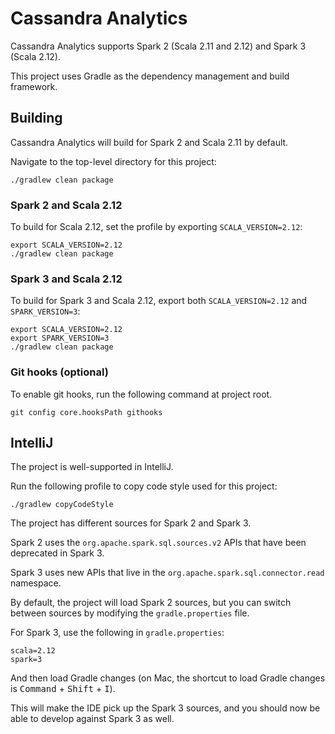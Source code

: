 <!--
#
# Licensed to the Apache Software Foundation (ASF) under one
# or more contributor license agreements.  See the NOTICE file
# distributed with this work for additional information
# regarding copyright ownership.  The ASF licenses this file
# to you under the Apache License, Version 2.0 (the
# "License"); you may not use this file except in compliance
# with the License.  You may obtain a copy of the License at
#
#     http://www.apache.org/licenses/LICENSE-2.0
#
# Unless required by applicable law or agreed to in writing, software
# distributed under the License is distributed on an "AS IS" BASIS,
# WITHOUT WARRANTIES OR CONDITIONS OF ANY KIND, either express or implied.
# See the License for the specific language governing permissions and
# limitations under the License.
#
-->

# Cassandra Analytics

Cassandra Analytics supports Spark 2 (Scala 2.11 and 2.12) and Spark 3 (Scala 2.12).

This project uses Gradle as the dependency management and build framework.

## Building

Cassandra Analytics will build for Spark 2 and Scala 2.11 by default.

Navigate to the top-level directory for this project:

```shell
./gradlew clean package
```

### Spark 2 and Scala 2.12

To build for Scala 2.12, set the profile by exporting `SCALA_VERSION=2.12`:

```shell
export SCALA_VERSION=2.12
./gradlew clean package
```

### Spark 3 and Scala 2.12

To build for Spark 3 and Scala 2.12, export both `SCALA_VERSION=2.12` and `SPARK_VERSION=3`:

```shell
export SCALA_VERSION=2.12
export SPARK_VERSION=3
./gradlew clean package
```

### Git hooks (optional)

To enable git hooks, run the following command at project root. 

```shell
git config core.hooksPath githooks
```

## IntelliJ

The project is well-supported in IntelliJ.

Run the following profile to copy code style used for this project:

```shell
./gradlew copyCodeStyle
```

The project has different sources for Spark 2 and Spark 3.

Spark 2 uses the `org.apache.spark.sql.sources.v2` APIs that have been deprecated in Spark 3.

Spark 3 uses new APIs that live in the `org.apache.spark.sql.connector.read` namespace.

By default, the project will load Spark 2 sources, but you can switch between sources by modifying the `gradle.properties` file.

For Spark 3, use the following in `gradle.properties`:

```properties
scala=2.12
spark=3
```

And then load Gradle changes (on Mac, the shortcut to load Gradle changes is <kbd>Command</kbd> + <kbd>Shift</kbd> + <kbd>I</kbd>).

This will make the IDE pick up the Spark 3 sources, and you should now be able to develop against Spark 3 as well.
